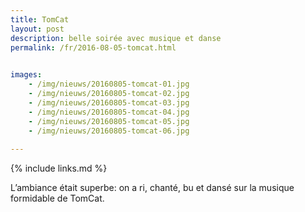 ```yaml
---
title: TomCat
layout: post
description: belle soirée avec musique et danse
permalink: /fr/2016-08-05-tomcat.html

    
images: 
    - /img/nieuws/20160805-tomcat-01.jpg
    - /img/nieuws/20160805-tomcat-02.jpg
    - /img/nieuws/20160805-tomcat-03.jpg
    - /img/nieuws/20160805-tomcat-04.jpg
    - /img/nieuws/20160805-tomcat-05.jpg
    - /img/nieuws/20160805-tomcat-06.jpg
    
---
```


{% include links.md %}

L’ambiance était superbe: on a ri, chanté, bu et dansé sur la musique formidable de TomCat.


